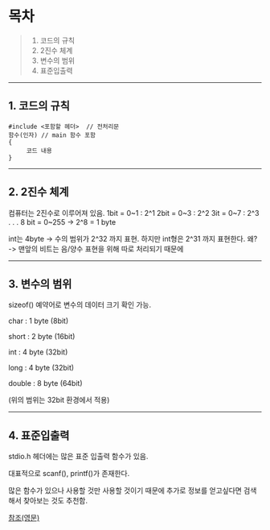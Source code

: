 # 목차
> 1. 코드의 규칙
> 2. 2진수 체계
> 3. 변수의 범위
> 4. 표준입출력

- - -

## 1. 코드의 규칙
```
#include <포함할 헤더>  // 전처리문 
함수(인자) // main 함수 포함
{
     코드 내용 
} 
```

- - -

## 2. 2진수 체계
컴퓨터는 2진수로 이루어져 있음.
1bit = 0~1 : 2^1
2bit = 0~3 : 2^2
3it = 0~7 : 2^3
.
.
.
8 bit = 0~255 -> 2^8 = 1 byte

int는 4byte -> 수의 범위가 2^32 까지 표현.
하지만 int형은 2^31 까지 표현한다.
왜? -> 맨앞의 비트는 음/양수 표현을 위해 따로 처리되기 때문에

- - -

## 3. 변수의 범위

sizeof() 예약어로 변수의 데이터 크기 확인 가능.

char : 1 byte (8bit)

short : 2 byte (16bit)

int : 4 byte (32bit)

long : 4 byte (32bit)

double : 8 byte (64bit)

(위의 범위는 32bit 환경에서 적용)

- - -

## 4. 표준입출력

stdio.h 헤더에는 많은 표준 입출력 함수가 있음.

대표적으로 scanf(), printf()가 존재한다.

많은 함수가 있으나 사용할 것만 사용할 것이기 때문에 추가로 정보를 얻고싶다면 검색해서 찾아보는 것도 추천함.   



[참조(영문)](https://en.cppreference.com/w/c/io)
